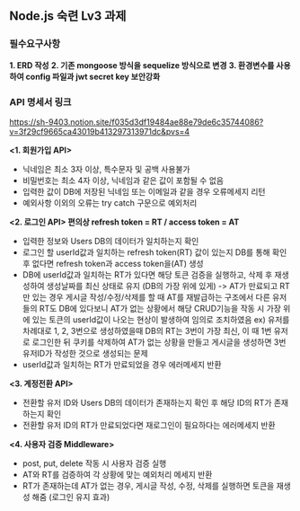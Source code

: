 ## Node.js 숙련 Lv3 과제

### 필수요구사항
**1. ERD 작성**
**2. 기존 mongoose 방식을 sequelize 방식으로 변경**
**3. 환경변수를 사용하여 config 파일과 jwt secret key 보안강화**

### API 명세서 링크
https://sh-9403.notion.site/f035d3df19484ae88e79de6c35744086?v=3f29cf9665ca43019b413297313971dc&pvs=4

**<1. 회원가입 API>**
- 닉네임은 최소 3자 이상, 특수문자 및 공백 사용불가
- 비밀번호는 최소 4자 이상, 닉네임과 같은 값이 포함될 수 없음
- 입력한 값이 DB에 저장된 닉네임 또는 이메일과 같을 경우 오류메세지 리턴
- 예외사항 이외의 오류는 try catch 구문으로 예외처리

**<2. 로그인 API> 편의상 refresh token = RT / access token = AT**
- 입력한 정보와 Users DB의 데이터가 일치하는지 확인
- 로그인 할 userId값과 일치하는 refresh token(RT) 값이 있는지 DB를 통해 확인 후 없다면 refresh token과 access token을(AT) 생성
- DB에 userId값과 일치하는 RT가 있다면 해당 토큰 검증을 실행하고, 삭제 후 재생성하여 생성날짜를 최신 상태로 유지 (DB의 가장 위에 있게)
  -> AT가 만료되고 RT만 있는 경우 게시글 작성/수정/삭제를 할 때 AT를 재발급하는 구조에서 다른 유저들의 RT도 DB에 있다보니 AT가 없는 상황에서 해당 CRUD기능을 작동 시 가장 위에 있는 토큰의 userId값이 나오는 현상이 발생하여 임의로 조치하였음
ex) 유저를 차례대로 1, 2, 3번으로 생성하였을때 DB의 RT는 3번이 가장 최신, 이 때 1번 유저로 로그인한 뒤 쿠키를 삭제하여 AT가 없는 상황을 만들고 게시글을 생성하면 3번 유저ID가 작성한 것으로 생성되는 문제
- userId값과 일치하는 RT가 만료되었을 경우 에러메세지 반환

**<3. 계정전환 API>**
- 전환할 유저 ID와 Users DB의 데이터가 존재하는지 확인 후 해당 ID의 RT가 존재하는지 확인
- 전환할 유저 ID의 RT가 만료되었다면 재로그인이 필요하다는 에러메세지 반환

**<4. 사용자 검증 Middleware>**
- post, put, delete 작동 시 사용자 검증 실행
- AT와 RT를 검증하여 각 상황에 맞는 예외처리 메세지 반환
- RT가 존재하는데 AT가 없는 경우, 게시글 작성, 수정, 삭제를 실행하면 토큰을 재생성 해줌 (로그인 유지 효과)
